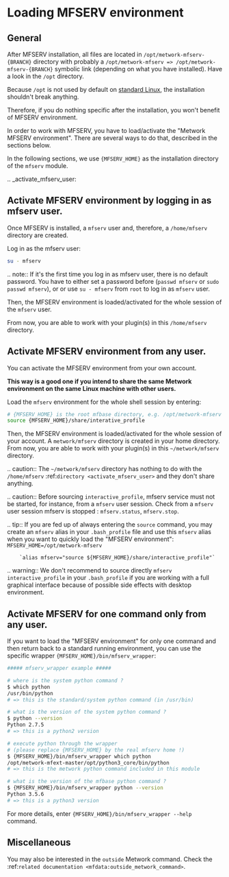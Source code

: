 # Loading MFSERV environment

## General

After MFSERV installation, all files are located in `/opt/metwork-mfserv-{BRANCH}` directory with probably a `/opt/metwork-mfserv => /opt/metwork-mfserv-{BRANCH}` symbolic link (depending on what you have installed). Have a look in the `/opt` directory.

Because `/opt` is not used by default on [standard Linux](https://en.wikipedia.org/wiki/Filesystem_Hierarchy_Standard), the installation shouldn't break anything.

Therefore, if you do nothing specific after the installation, you won't benefit
of MFSERV environment.

In order to work with MFSERV, you have to load/activate the "Metwork MFSERV environment". There are several ways to do that, described in the sections below.

In the following sections, we use `{MFSERV_HOME}` as the installation directory of the `mfserv` module.

.. _activate_mfserv_user:

## Activate MFSERV environment by logging in as mfserv user.

Once MFSERV is installed, a `mfserv` user and, therefore, a `/home/mfserv` directory are created.

Log in as the mfserv user:
```bash
su - mfserv
```

.. note::
	If it's the first time you log in as mfserv user, there is no default password. You have to either set a password before (`passwd mfserv` or `sudo passwd mfserv`), or or use `su - mfserv` from `root` to log in as `mfserv` user.

Then, the MFSERV environment is loaded/activated for the whole session of the `mfserv` user.

From now, you are able to work with your plugin(s) in this `/home/mfserv` directory.

## Activate MFSERV environment from any user.

You can activate the MFSERV environment from your own account.

**This way is a good one if you intend to share the same Metwork environment on the same Linux machine with other users.**

Load the `mfserv` environment for the whole shell session by entering:
```bash
# {MFSERV_HOME} is the root mfbase directory, e.g. /opt/metwork-mfserv
source {MFSERV_HOME}/share/interative_profile
```

Then, the MFSERV environment is loaded/activated for the whole session of your account. A `metwork/mfserv` directory is created in your home directory. From now, you are able to work with your plugin(s) in this `~/metwork/mfserv` directory.

.. caution::
	The `~/metwork/mfserv` directory has nothing to do with the `/home/mfserv` :ref:`directory <activate_mfserv_user>` and they don't share anything.

.. caution::
	Before sourcing `interactive_profile`, mfserv service must not be started, for instance, from a `mfserv` user session. Check from a `mfserv` user session mfserv is stopped : `mfserv.status`, `mfserv.stop`.


.. tip::
	If you are fed up of always entering the `source` command, you may create an `mfserv` alias in your `.bash_profile` file and use this `mfserv` alias when you want to quickly load the "MFSERV environment":
        `MFSERV_HOME=/opt/metwork-mfserv`

        `alias mfserv="source ${MFSERV_HOME}/share/interactive_profile"`

.. warning::
	We don't recommend to source directly `mfserv interactive_profile` in your `.bash_profile` if you are working with a full graphical interface because of possible side effects with desktop environment.


## Activate MFSERV for one command only from any user.

If you want to load the "MFSERV environment" for only one command and then return back to a standard running environment, you can use the specific wrapper `{MFSERV_HOME}/bin/mfserv_wrapper`:
```bash
##### mfserv_wrapper example #####

# where is the system python command ?
$ which python
/usr/bin/python
# => this is the standard/system python command (in /usr/bin)

# what is the version of the system python command ?
$ python --version
Python 2.7.5
# => this is a python2 version

# execute python through the wrapper
# (please replace {MFSERV_HOME} by the real mfserv home !)
$ {MFSERV_HOME}/bin/mfserv_wrapper which python
/opt/metwork-mfext-master/opt/python3_core/bin/python
# => this is the metwork python command included in this module

# what is the version of the mfbase python command ?
$ {MFSERV_HOME}/bin/mfserv_wrapper python --version
Python 3.5.6
# => this is a python3 version
```

For more details, enter `{MFSERV_HOME}/bin/mfserv_wrapper --help` command.

## Miscellaneous

You may also be interested in the `outside` Metwork command. Check the :ref:`related documentation <mfdata:outside_metwork_command>`.





